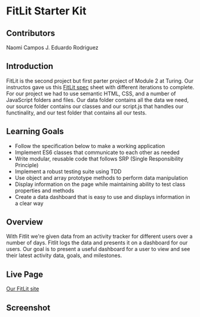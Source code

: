 # FitLit Starter Kit 

## Contributors
Naomi Campos 
J. Eduardo Rodriguez

## Introduction
FitLit is the second project but first parter project of Module 2 at Turing. Our instructos gave us this [FitLit spec](http://frontend.turing.io/projects/fitlit.html) sheet with different iterations to complete. For our project we had to use semantic HTML, CSS, and a number of JavaScript folders and files. Our data folder contains all the data we need, our source folder contains our classes and our script.js that handles our functinality, and our test folder that contains all our tests.

## Learning Goals
* Follow the specification below to make a working application
* Implement ES6 classes that communicate to each other as needed
* Write modular, reusable code that follows SRP (Single Responsibility Principle)
* Implement a robust testing suite using TDD
* Use object and array prototype methods to perform data manipulation
* Display information on the page while maintaining ability to test class properties and methods
* Create a data dashboard that is easy to use and displays information in a clear way

## Overview
With Fitlit we're given data from an activity tracker for different users over a number of days. Fitlit logs the data and presents it on a dashboard for our users. Our goal is to present a useful dashboard for a user to view and see their latest activity data, goals, and milestones.

## Live Page
[Our FitLit site](https://jeduardorjx.github.io/fitlit/)

## Screenshot
